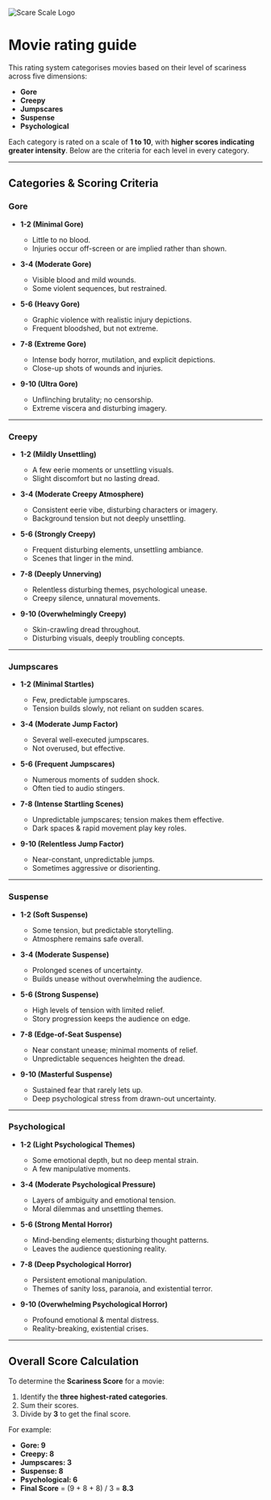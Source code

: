 ![Scare Scale Logo](/logo/logo_wide.png)
# Movie rating guide

This rating system categorises movies based on their level of scariness across five dimensions:

- **Gore**
- **Creepy**
- **Jumpscares**
- **Suspense**
- **Psychological**

Each category is rated on a scale of **1 to 10**, with **higher scores indicating greater intensity**. Below are the criteria for each level in every category.

---

## **Categories & Scoring Criteria**

### **Gore**
- **1-2 (Minimal Gore)**
  - Little to no blood.
  - Injuries occur off-screen or are implied rather than shown.

- **3-4 (Moderate Gore)**
  - Visible blood and mild wounds.
  - Some violent sequences, but restrained.

- **5-6 (Heavy Gore)**
  - Graphic violence with realistic injury depictions.
  - Frequent bloodshed, but not extreme.

- **7-8 (Extreme Gore)**
  - Intense body horror, mutilation, and explicit depictions.
  - Close-up shots of wounds and injuries.

- **9-10 (Ultra Gore)**
  - Unflinching brutality; no censorship.
  - Extreme viscera and disturbing imagery.

---

### **Creepy**
- **1-2 (Mildly Unsettling)**
  - A few eerie moments or unsettling visuals.
  - Slight discomfort but no lasting dread.

- **3-4 (Moderate Creepy Atmosphere)**
  - Consistent eerie vibe, disturbing characters or imagery.
  - Background tension but not deeply unsettling.

- **5-6 (Strongly Creepy)**
  - Frequent disturbing elements, unsettling ambiance.
  - Scenes that linger in the mind.

- **7-8 (Deeply Unnerving)**
  - Relentless disturbing themes, psychological unease.
  - Creepy silence, unnatural movements.

- **9-10 (Overwhelmingly Creepy)**
  - Skin-crawling dread throughout.
  - Disturbing visuals, deeply troubling concepts.

---

### **Jumpscares**
- **1-2 (Minimal Startles)**
  - Few, predictable jumpscares.
  - Tension builds slowly, not reliant on sudden scares.

- **3-4 (Moderate Jump Factor)**
  - Several well-executed jumpscares.
  - Not overused, but effective.

- **5-6 (Frequent Jumpscares)**
  - Numerous moments of sudden shock.
  - Often tied to audio stingers.

- **7-8 (Intense Startling Scenes)**
  - Unpredictable jumpscares; tension makes them effective.
  - Dark spaces & rapid movement play key roles.

- **9-10 (Relentless Jump Factor)**
  - Near-constant, unpredictable jumps.
  - Sometimes aggressive or disorienting.

---

### **Suspense**
- **1-2 (Soft Suspense)**
  - Some tension, but predictable storytelling.
  - Atmosphere remains safe overall.

- **3-4 (Moderate Suspense)**
  - Prolonged scenes of uncertainty.
  - Builds unease without overwhelming the audience.

- **5-6 (Strong Suspense)**
  - High levels of tension with limited relief.
  - Story progression keeps the audience on edge.

- **7-8 (Edge-of-Seat Suspense)**
  - Near constant unease; minimal moments of relief.
  - Unpredictable sequences heighten the dread.

- **9-10 (Masterful Suspense)**
  - Sustained fear that rarely lets up.
  - Deep psychological stress from drawn-out uncertainty.

---

### **Psychological**
- **1-2 (Light Psychological Themes)**
  - Some emotional depth, but no deep mental strain.
  - A few manipulative moments.

- **3-4 (Moderate Psychological Pressure)**
  - Layers of ambiguity and emotional tension.
  - Moral dilemmas and unsettling themes.

- **5-6 (Strong Mental Horror)**
  - Mind-bending elements; disturbing thought patterns.
  - Leaves the audience questioning reality.

- **7-8 (Deep Psychological Horror)**
  - Persistent emotional manipulation.
  - Themes of sanity loss, paranoia, and existential terror.

- **9-10 (Overwhelming Psychological Horror)**
  - Profound emotional & mental distress.
  - Reality-breaking, existential crises.

---

## **Overall Score Calculation**
To determine the **Scariness Score** for a movie:

1. Identify the **three highest-rated categories**.
2. Sum their scores.
3. Divide by **3** to get the final score.

For example:
- **Gore: 9**
- **Creepy: 8**
- **Jumpscares: 3**
- **Suspense: 8**
- **Psychological: 6**
- **Final Score** = (9 + 8 + 8) / 3 = **8.3**